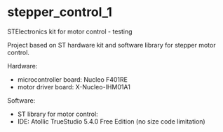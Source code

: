 # stepper_control_1
STElectronics kit for motor control - testing


Project based on ST hardware kit and software library for stepper motor control.

Hardware:
 - microcontroller board: Nucleo F401RE
 - motor driver board: X-Nucleo-IHM01A1
 
Software:
 - ST library for motor control:
 - IDE: Atollic TrueStudio 5.4.0 Free Edition (no size code limitation)
